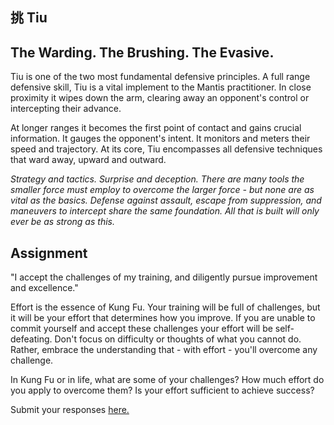 <section id='r1-mind1-desc'>

# 挑 Tiu
## The Warding.  The Brushing.  The Evasive.

Tiu is one of the two most fundamental defensive principles.  A full range defensive skill, Tiu is a vital implement to the Mantis practitioner.  In close proximity it wipes down the arm, clearing away an opponent's control or intercepting their advance.

At longer ranges it becomes the first point of contact and gains crucial information.  It gauges the opponent's intent.  It monitors and meters their speed and trajectory.  At its core, Tiu encompasses all defensive techniques that ward away, upward and outward.

*Strategy and tactics.  Surprise and deception.  There are many tools the smaller force must employ to overcome the larger force - but none are as vital as the basics.  Defense against assault, escape from suppression, and maneuvers to intercept share the same foundation.  All that is built will only ever be as strong as this.*
</section>


<section id='r1-mind1-tasks'>

## Assignment

"I accept the challenges of my training, and diligently pursue improvement and excellence."

Effort is the essence of Kung Fu.  Your training will be full of challenges, but it will be your effort that determines how you improve.  If you are unable to commit yourself and accept these challenges your effort will be self-defeating.  Don't focus on difficulty or thoughts of what you cannot do.  Rather, embrace the understanding that - with effort - you'll overcome any challenge.

In Kung Fu or in life, what are some of your challenges?  How much effort do you apply to overcome them?  Is your effort sufficient to achieve success?

Submit your responses <a href="">here.</a>
</section>